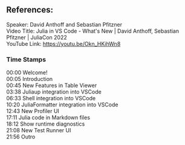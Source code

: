 ## References:<br>
Speaker: David Anthoff and Sebastian Pfitzner<br>
Video Title: Julia in VS Code - What's New | David Anthoff, Sebastian Pfitzner | JuliaCon 2022<br>
YouTube Link: https://youtu.be/Okn_HKihWn8
### Time Stamps<br>
00:00	Welcome!<br>
00:05	Introduction<br>
00:45	New Features in Table Viewer<br>
03:38	Juliaup integration into VSCode<br>
06:33	Shell integration into VSCode<br>
10:20	JuliaFormatter integration into VSCode<br>
12:43	New Profiler UI<br>
17:11	Julia code in Markdown files<br>
18:12	Show runtime diagnostics<br>
21:08	New Test Runner UI<br>
21:56	Outro<br>
